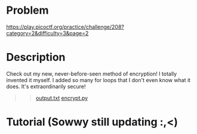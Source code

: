 # Problem
https://play.picoctf.org/practice/challenge/208?category=2&difficulty=3&page=2

# Description
Check out my new, never-before-seen method of encryption! I totally invented it myself. I added so many for loops that I don't even know what it does. It's extraordinarily secure!
>> [output.txt](https://artifacts.picoctf.net/picoMini+by+redpwn/Cryptography/xtraordinary/output.txt)
>> [encrypt.py](https://artifacts.picoctf.net/picoMini+by+redpwn/Cryptography/xtraordinary/encrypt.py)

# Tutorial (Sowwy still updating :,<)
